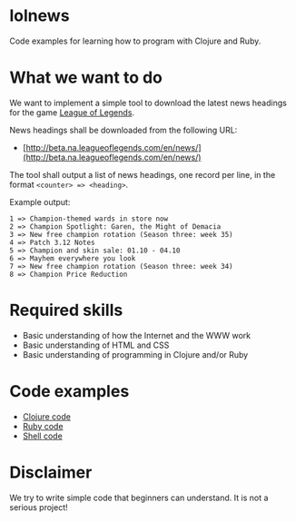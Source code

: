 # lolnews

Code examples for learning how to program with Clojure and Ruby.


# What we want to do

We want to implement a simple tool to download the latest news headings for the game
[League of Legends](http://leagueoflegends.com/).

News headings shall be downloaded from the following URL:

* [http://beta.na.leagueoflegends.com/en/news/](http://beta.na.leagueoflegends.com/en/news/)

The tool shall output a list of news headings, one record per line, in the format `<counter> => <heading>`.

Example output:

    1 => Champion-themed wards in store now
    2 => Champion Spotlight: Garen, the Might of Demacia
    3 => New free champion rotation (Season three: week 35)
    4 => Patch 3.12 Notes
    5 => Champion and skin sale: 01.10 - 04.10
    6 => Mayhem everywhere you look
    7 => New free champion rotation (Season three: week 34)
    8 => Champion Price Reduction


# Required skills

* Basic understanding of how the Internet and the WWW work
* Basic understanding of HTML and CSS
* Basic understanding of programming in Clojure and/or Ruby


# Code examples

* [Clojure code](clojure/)
* [Ruby code](ruby/)
* [Shell code](shell/)


# Disclaimer

We try to write simple code that beginners can understand.  It is not a serious project!
